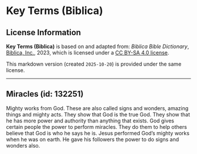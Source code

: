 # Key Terms (Biblica)

## License Information

**Key Terms (Biblica)** is based on and adapted from: _Biblica Bible Dictionary_, [Biblica, Inc.](https://www.biblica.com/), 2023, which is licensed under a [CC BY-SA 4.0 license](https://creativecommons.org/licenses/by-sa/4.0/legalcode.en).

This markdown version (created `2025-10-20`) is provided under the same license.



--------------------------------

## Miracles (id: 132251)

Mighty works from God. These are also called signs and wonders, amazing things and mighty acts. They show that God is the true God. They show that he has more power and authority than anything that exists. God gives certain people the power to perform miracles. They do them to help others believe that God is who he says he is. Jesus performed God’s mighty works when he was on earth. He gave his followers the power to do signs and wonders also.


